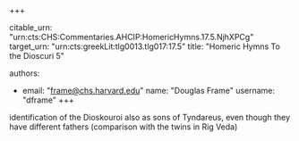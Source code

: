 +++


citable_urn: "urn:cts:CHS:Commentaries.AHCIP:HomericHymns.17.5.NjhXPCg"
target_urn: "urn:cts:greekLit:tlg0013.tlg017:17.5"
title: "Homeric Hymns To the Dioscuri 5"

authors:
- email: "frame@chs.harvard.edu"
  name: "Douglas Frame"
  username: "dframe"
+++

<p>identification of the Dioskouroi also as sons of Tyndareus, even though they have different fathers (comparison with the twins in Rig Veda)</p>